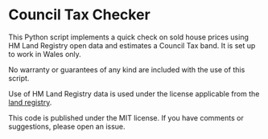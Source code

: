 # Council Tax Checker

This Python script implements a quick check on sold house prices using HM Land Registry open data and estimates a Council Tax band. It is set up to work in Wales only.

No warranty or guarantees of any kind are included with the use of this script.

Use of HM Land Registry data is used under the license applicable from the [land registry](https://landregistry.data.gov.uk/).

This code is published under the MIT license. If you have comments or suggestions, please open an issue. 
